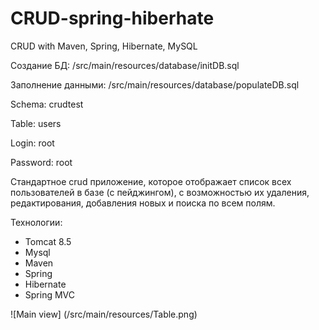 # CRUD-spring-hiberhate

CRUD with Maven, Spring, Hibernate, MySQL

Создание БД: /src/main/resources/database/initDB.sql

Заполнение данными: /src/main/resources/database/populateDB.sql

Schema: crudtest

Table: users

Login: root

Password: root


Стандартное crud приложение, которое отображает список всех пользователей в базе (с пейджингом), 
с возможностью их удаления, редактирования, добавления новых и поиска по всем полям.


Технологии:
*	Tomcat 8.5
*	Mysql
*	Maven
*	Spring
*	Hibernate
*	Spring MVC


![Main view] (/src/main/resources/Table.png)
